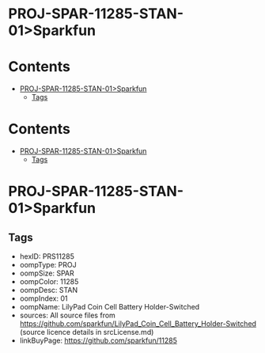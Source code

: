 
PROJ-SPAR-11285-STAN-01>Sparkfun
================================

Contents
========

* [PROJ-SPAR-11285-STAN-01>Sparkfun](#proj-spar-11285-stan-01sparkfun)
	* [Tags](#tags)

Contents
========

* [PROJ-SPAR-11285-STAN-01>Sparkfun](#proj-spar-11285-stan-01sparkfun)
	* [Tags](#tags)

# PROJ-SPAR-11285-STAN-01>Sparkfun

## Tags

- hexID: PRS11285
- oompType: PROJ
- oompSize: SPAR
- oompColor: 11285
- oompDesc: STAN
- oompIndex: 01
- oompName: LilyPad Coin Cell Battery Holder-Switched
- sources: All source files from https://github.com/sparkfun/LilyPad_Coin_Cell_Battery_Holder-Switched (source licence details in srcLicense.md)
- linkBuyPage: https://github.com/sparkfun/11285
